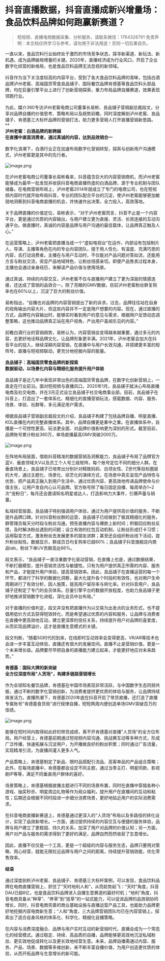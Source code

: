 # 抖音直播数据，抖音直播成新兴增量场：食品饮料品牌如何跑赢新赛道？


>
> 短视频、直播电商数据采集、分析服务，请联系微信：1764328791
> 免责声明：本文档仅供学习与参考，请勿用于非法用途！否则一切后果自负。
> 


一直以来，食品饮料行业始终处于激烈的市场竞争状态，探寻新渠道、新玩法、新机遇，成为品牌破局增量的关键。2020年，直播经济成为行业风口，开启了企业数字化经营的新格局，也是食品饮料品牌无法忽视的新领域。<br >
<br >抖音作为当下关注度较高的内容平台，受到了各大食品饮料品牌的青睐，包括白酒品牌泸州老窖、高端国货零食良品铺子、国际餐饮品牌肯德基等食品饮料头部品牌，均在巨量引擎平台上进行了创新营销探索，重力布局品牌自播赛道，效果表现领跑行业。<br >
<br >为此，媒介360专访泸州老窖电商公司董事长易彬、良品铺子营销副总裁段文，分享对品牌自播的价值思考、策略布局以及趋势前瞻，同时深度解剖泸州老窖、良品铺子、肯德基三大标杆品牌的营销打法，助力更多营销人打开直播营销新思路。<br >**<br >**泸州老窖：白酒品牌的新跨越**<br >**在直播中直面消费者，通过真诚的内容，达到品效销合一**<br >
<br >数字化浪潮下，白酒行业正在加速布局数字化营销转型，探索与创新用户沟通模式，泸州老窖更是其中的先行者。<br >
<br >![image.png](https://cdn.nlark.com/yuque/0/2021/png/97322/1613093711009-f4a72067-4928-4da1-8c45-a5f9254496dc.png#align=left&display=inline&height=1115&margin=%5Bobject%20Object%5D&name=image.png&originHeight=2230&originWidth=1080&size=1989207&status=done&style=none&width=540)<br >
<br >在泸州老窖电商公司董事长易彬看来，抖音蕴含巨大的内容营销商机，而泸州老窖能够成为最早一批发现并收获抖音电商直播热度的白酒品牌，源于专业机制与团队储备。在电商营销布局上，泸州老窖2014年就成立了专门的电商公司，也在短视频内容时代就开始布局抖音，专业的团队配合平台的沉淀，使泸州老窖能够更加敏锐地洞察到抖音电商直播的机会，并快速作出决策，全力投入，高效落地。<br >
<br >关于品牌直播的价值定位，易彬表示，“对于泸州老窖而言，抖音不止是一个内容平台，更是通过优质的内容输出，与用户建立更为直接、灵活、长效连接的互动沟通平台。做直播时，真诚的内容是品牌与用户沟通的最佳载体，让品牌真正触及人心。”<br >
<br >在运营策略上，泸州老窖把直播当成一个“虚拟电视台”在运作，内部设有包括制片人、导演、主播等角色在内的专业内容团队，擅于用人性化、有温度、充满巧思的内容，去打动消费者。主播在与用户互动时，不仅能对产品问题对答如流，还能用方言与粉丝交流，突显产品地域特色，让粉丝倍感亲切。即便产品售卖过程本身，主播也会通过亲身经历，来解读产品价值与使用场景。<br >
<br >通过真诚、持续的内容交互，泸州老窖不仅与直播用户建立了更为深层的情感连接，还达成了营销的品效合一。除了亮眼的GMV数据，目前泸州老窖粉丝群复购率也在60%以上，沉淀了巨大的粉丝价值。<br >
<br >易彬指出，“自播也对品牌的内容营销提出了新的诉求。过去，品牌往往站在自身的视角输出内容大片，但这些内容并不一定是用户想要的内容。现在，通过直播的方式，品牌在内容输出时，能够实时看到用户的意见与需求，根据用户反馈动态调整策略，这也推动品牌真正站在用户视角，产出用户喜闻乐见的内容。”<br >
<br >前瞻白酒行业的营销趋势，易彬认为，内容营销会变得越来越重要，通过多元的内容，去更好地诠释品牌文化，让品牌形象更丰满。2021年，泸州老窖会加大在抖音平台的投入，继续深耕内容营销，在直播中与用户长效沟通，并搭建更丰富的矩阵号，直播与短视频联动，更充分地挖掘内容的能量。<br >
<br >**良品铺子：高端国货零食品牌的新探索**<br >**数据驱动，以场景化内容与精细化服务提升用户体验**<br >
<br >良品铺子是近几年中表现非常出色的高端国货零食品牌，在数字化创新营销上，一直走在行业前沿。面对短视频与直播风口，2020年1月，良品铺子就决心布局直播电商及社交电商，并在3月正式设立良品铺子社交电商事业部。目前，良品铺子在抖音上，打造出了一套体系化、精细化的直播营销玩法，搭载数据、内容、服务、场景、体验、社群等，多元满足用户需求。<br >
<br >根据良品铺子营销副总裁段文的介绍，良品铺子构建了包括品牌自播、明星直播、KOL直播在内的完整直播体系。其中，品牌自播更是重中之重。在直播体系中，自播是一个可控性更高、玩法更全面、对品牌价值影响更为深刻的形式。截至目前，品牌账号累计粉丝360万，单场直播最高GMV突破2000万。<br >
<br >![image.png](https://cdn.nlark.com/yuque/0/2021/png/97322/1613093720806-ee57e34b-cf44-4312-93e1-7b4e83bf4da3.png#align=left&display=inline&height=270&margin=%5Bobject%20Object%5D&name=image.png&originHeight=539&originWidth=889&size=968615&status=done&style=none&width=444.5)<br >
<br >在阵地布局层面，借助抖音精准的数据营销及洞察能力，良品铺子布局了品牌官方蓝V、垂直领域大V以及员工个人号三级矩阵，每个账号定位不同的细分人群。在垂直场景上，良品铺子已培育出分别针对精致妈妈、白领女性、Z世代等目标圈层的大号，通过主题化、场景化、综艺化的演绎方式，在场景中真实呈现产品特性与优势，把产品真正融入到用户生活中，通过优质内容，更高效地传递品牌使命与价值主张，让用户发自内心认可品牌。官方账号除了每日固定自播、每周举办1~2次“宠粉日”，每月还会邀请知名明星或达人，打造影响力大事件，引爆声量与销量。<br >
<br >私域经营层面，良品铺子特别强调用户体验，通过为用户提供高价值的服务，不断提升品牌口碑。针对抖音粉丝群的运营，良品铺子已经做到了极其精细化的服务，群管理员每天分时段与粉丝沟通，预告直播内容与爆款上新时间；积极回应粉丝反馈，及时解决粉丝遇到的问题；设立有效的红包互动机制，让粉丝形成打卡习惯；运用裂变方式，激发粉丝去发展更多的朋友进群；甚至还会组织粉丝线下活动，提升粉丝粘性。数据显示，群成员日均复购率已超60%；良品铺子抖音旗舰店内商品tab，粉丝下单UV贡献高达66%。<br >
<br >段文表示，“良品铺子一直注重数字化驱动营销，在直播上也是，通过数据结果，不断打磨模型，提升营销灵活性与敏捷性。只有为用户提供真正所需的内容、服务和产品，才能提升用户体验，提高营销效率。因此，良品铺子在直播运营的每一个环节，都进行了科学的数据化洞察，最大化提升各个时段的有效性，也对用户生命周期进行了有效分析，因人施策，提高用户留存率与转化率。针对抖音用户，良品铺子还制定了专门的会员体系。巨量引擎平台的数据开放程度，也助力良品铺子更好地推进营销数字化进程，深化会员中台布局。”<br >
<br >对于直播的价值判定，段文并没有把直播作为以交易为出发点的业务形式，也不提倡用低价方式去获得短效转化，而是希望通过优质的内容和服务，让品牌与消费者在直播中更高效地互动，建立更深厚的信任关系，持续提升用户对品牌的喜爱度，从而实现品牌溢价，这才是直播生意模式的关键。<br >
<br >段文判断，“随着5G时代的到来，在线即时互动效率会变得更高，VR/AR等技术也会进一步丰富互动体验，直播还有很大的发展空间。直播不止是营销价值，更是一个未来增长级。品牌要尽早把自身的直播能力建立起来，才能更好地应对未来趋势。”<br >
<br >**肯德基：国际大牌的新突破**<br >**全方位深度布局"人货场"，构建多链路营销增长**<br >
<br >作为全球知名餐饮品牌，肯德基在中国市场表现非常活跃，与中国数字生态同频共振，通过不断的数字化营销创新，为消费者提供更优质的体验与服务，让品牌持续焕发活力。直播热潮下，肯德基2020年底在抖音开启了带货直播，还打造了直播专属账号"肯德基食货局"进行规律自播，短短两周内便创造单场GMV突破百万的佳绩。<br >
<br >![image.png](https://cdn.nlark.com/yuque/0/2021/png/97322/1613093729624-45a8b86d-6d01-40a1-a6d2-dc1a75590d18.png#align=left&display=inline&height=289&margin=%5Bobject%20Object%5D&name=image.png&originHeight=578&originWidth=569&size=740409&status=done&style=none&width=284.5)<br >
<br >能够在短时间内取得如此好的带货成绩，离不开肯德基对直播"人货场"的全方位布局。用户经营上，肯德基前期通过短视频内容沟通、挑战赛互动等多种方式，形成广泛传播，快速拓展与沉淀用户，为开播做良好的粉丝积累；同时通过广告流量，实现精准引流，为直播间灌入更多人气。<br >
<br >产品策略上，肯德基制定了新品、限时品搭配引流品、高客单品的产品组合策略；此外，在每场直播中，肯德基都会设定不同主题，通过当季主打、明星同款、影视剧IP等等，满足不同垂直用户群体的喜好。<br >
<br >场景策略上，肯德基根据直播主题进行不同的场景布置，同时在直播中穿插各种小游戏、抽奖秒杀、明星周边礼物等作为观众福利，提升用户在直播间的互动和粘性；后期还会根据不同时段进一步细分消费场景，更好地贴近用户的实际消费需求。<br >
<br >在抖音电商直播新赛道上，肯德基通过更深入的"人货场"布局以及多路径的转化设计，实现了品效新增长。一方面，通过提供持续的内容交互与便捷的服务体验，品牌与用户建立了更稳固、持久的关系，加深了用户对品牌的价值认知；另一方面，用户对产品与服务的需求得到了更好的满足，品牌自然而然收获了生意增长。<br >
<br >因此，直播不仅仅是一个工具，更是一个超级的内容与服务生态，品牌只要用对策略、用心经营，就能无限拉近品牌与用户之间的距离，持续提升营销效能，优化零售效率。<br >
<br >**结语**<br >
<br >通过深度剖析泸州老窖、良品铺子、肯德基三大标杆案例，可以发现，食品饮料品牌在电商直播营销上，抓住了“天时地利人和”，从而趁势起飞：“天时”角度，抖音DAU已超6亿，也是食品饮料品牌进入自播生意赛道的最好时机；“地利”角度，抖音电商具备从“种草”、“养草”到“拔草”的一站式能力，可以促进品牌的品效销协同增长，同时，抖音电商完善的商业基础设施与直播运营产品工具，也能助力品牌更好地挖掘内容电商新生意；“人和”角度，三大品牌营销团队均已在内容营销上，探索出了适合自身风格的体系化、科学化、精细化自播策略。<br >
<br >在内容与消费深度融合、品牌与用户实时互动的新营销时代，直播会成为一个常态化的经营模式。通过稳定、持续、高品质的自播，品牌能够更高效地沉淀私域粉丝、更实效地促成转化以及更长效地经营生意。未来，品牌自播需通过内容、服务、产品、场景、数据等多维创新，来不断丰富自播价值，为用户创造更优质的体验，从而开拓品牌与生意增长的新可能。

